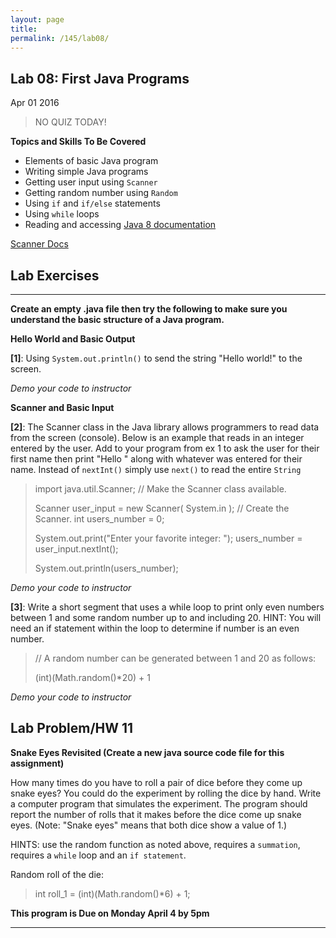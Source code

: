 ```yaml
---
layout: page
title: 
permalink: /145/lab08/
---
```


Lab 08: First Java Programs
---

Apr 01 2016

>	NO QUIZ TODAY!

**Topics and Skills To Be Covered**

* Elements of basic Java program
* Writing simple Java programs
* Getting user input using ```Scanner```
* Getting random number using ```Random```
* Using ```if``` and ```if/else``` statements
* Using ```while``` loops
* Reading and accessing [Java 8 documentation](http://docs.oracle.com/javase/8/docs/api/)


[Scanner Docs](http://docs.oracle.com/javase/8/docs/api/java/util/Scanner.html)

Lab Exercises
---

---

**Create an empty .java file then try the following to make sure you understand the basic structure of a Java program.**

__Hello World and Basic Output__

**[1]**: Using ```System.out.println()``` to send the string "Hello world!" to the screen.

*Demo your code to instructor*

__Scanner and Basic Input__

**[2]**: The Scanner class in the Java library allows programmers to read data from the screen (console). Below is an example that reads in an integer entered by the user. Add to your program from ex 1 to ask the user for their first name then print "Hello " along with whatever was entered for their name. Instead of ```nextInt()``` simply use ```next()``` to read the entire ```String```

>	import java.util.Scanner;  // Make the Scanner class available.
>
>
>	Scanner user_input = new Scanner( System.in );  // Create the Scanner.
> 	int users_number = 0;
>
>	System.out.print("Enter your favorite integer: ");
>	users_number = user_input.nextInt();
> 
>	System.out.println(users_number);
> 

*Demo your code to instructor*


**[3]**: Write a short segment that uses a while loop to print only even numbers between 1 and some random number up to and including 20. HINT: You will need an if statement within the loop to determine if number is an even number.

>	// A random number can be generated between 1 and 20 as follows:
>
>	(int)(Math.random()*20) + 1

*Demo your code to instructor*


Lab Problem/HW 11
---

**Snake Eyes Revisited (Create a new java source code file for this assignment)**


How many times do you have to roll a pair of dice before they come up snake eyes? You could do the experiment by rolling the dice by hand. Write a computer program that simulates the experiment. The program should report the number of rolls that it makes before the dice come up snake eyes. (Note: "Snake eyes" means that both dice show a value of 1.) 

HINTS: use the random function as noted above, requires a ```summation```, requires a ```while``` loop and an ```if statement```.

Random roll of the die:

>	int roll_1 = (int)(Math.random()*6) + 1;


**This program is Due on Monday April 4 by 5pm**

---
